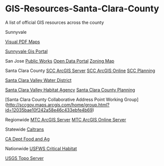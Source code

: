 # GIS-Resources-Santa-Clara-County
A list of official GIS resources across the county


Sunnyvale

[Visual PDF Maps](http://sunnyvale.ca.gov/Departments/CommunityDevelopment/MapsandData.aspx)

[Sunnyvale Gis Portal](http://gis.sunnyvale.ca.gov/gallery/)

San Jose
[Public Works](http://www.sanjoseca.gov/index.aspx?NID=3308)
[Open Data Portal](http://data.sanjoseca.gov/home)
[Zoning Map](http://www.sanjoseca.gov/index.aspx?nid=2037)

Santa Clara County
[SCC ArcGIS Server](https://www.sccgov.org/gis/rest/services)
[SCC ArcGIS Online](http://services.arcgis.com/NkcnS0qk4w2wasOJ/arcgis/rest/services/)
[SCC Planning](http://services2.arcgis.com/tcv2cMrq63AgvbHF/ArcGIS/rest/services)

[Santa Clara Valley Water District](http://www.valleywater.org/services/GIS.aspx)

[Santa Clara Valley Habitat Agency](http://scv-habitatagency.org/193/GIS-Data-Key-Maps)
[Santa Clara County Planning](http://gisdata.sccplanning.opendata.arcgis.com/)

[Santa Clara County Collaborative Address Point Working Group] (http://sccgov.maps.arcgis.com/home/group.html?id=12035bae10f242a58e46c433ebfe4b69)


Regionwide
[MTC ArcGIS Server](http://gis.mtc.ca.gov/mtc/rest/services)
[MTC ArcGIS Online Server](https://services3.arcgis.com/i2dkYWmb4wHvYPda/arcgis/rest/services/)

Statewide
[Caltrans](http://www.dot.ca.gov/hq/tsip/gis/datalibrary/)

[CA Dept Food and Ag](http://gis.cdfa.ca.gov/ArcGIS/rest/services)

Nationwide
[USFWS Critical Habitat](http://ecos.fws.gov/arcgis/rest/services/crithab/usfwsCriticalHabitat/MapServer)

[USGS Topo Server](http://services.nationalmap.gov/arcgis/rest/services/USGSTopoLarge/MapServer)
